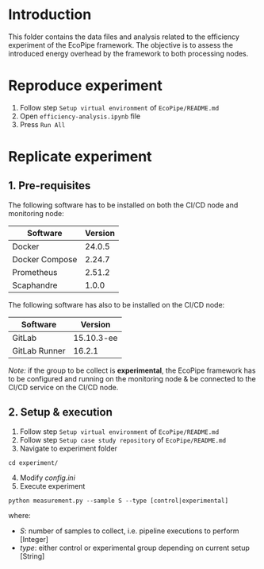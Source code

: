 # Introduction

This folder contains the data files and analysis related to the efficiency experiment of the EcoPipe framework. The objective is to assess the introduced energy overhead by the framework to both processing nodes.

# Reproduce experiment

1. Follow step `Setup virtual environment` of `EcoPipe/README.md`
2. Open `efficiency-analysis.ipynb` file
3. Press `Run All`

# Replicate experiment

## 1. Pre-requisites

The following software has to be installed on both the CI/CD node and monitoring node:

| **Software**   | **Version** |
| -------------- | ----------- |
| Docker         | 24.0.5      |
| Docker Compose | 2.24.7      |
| Prometheus     | 2.51.2      |
| Scaphandre     | 1.0.0       |

The following software has also to be installed on the CI/CD node:

| **Software**  | **Version** |
| ------------- | ----------- |
| GitLab        | 15.10.3-ee  |
| GitLab Runner | 16.2.1      |

_Note:_ if the group to be collect is **experimental**, the EcoPipe framework has to be configured and running on the monitoring node & be connected to the CI/CD service on the CI/CD node.

## 2. Setup & execution

1. Follow step `Setup virtual environment` of `EcoPipe/README.md`
2. Follow step `Setup case study repository` of `EcoPipe/README.md`
3. Navigate to experiment folder

```
cd experiment/
```

4. Modify _config.ini_
5. Execute experiment

```shell
python measurement.py --sample S --type [control|experimental]
```

where:

- _S_: number of samples to collect, i.e. pipeline executions to perform [Integer]
- _type_: either control or experimental group depending on current setup [String]
